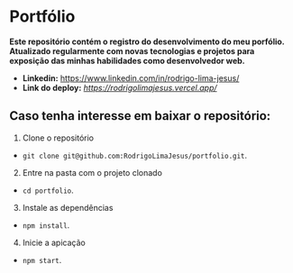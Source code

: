 # Portfólio
**Este repositório contém o registro do desenvolvimento do meu porfólio. Atualizado regularmente com novas tecnologias e projetos para exposição das minhas habilidades como desenvolvedor web.**

* **Linkedin:** <https://www.linkedin.com/in/rodrigo-lima-jesus/>
* **Link do deploy:** *<https://rodrigolimajesus.vercel.app/>*

## Caso tenha interesse em baixar o repositório:

1. Clone o repositório
  * `git clone git@github.com:RodrigoLimaJesus/portfolio.git`.
2. Entre na pasta com o projeto clonado
  * `cd portfolio`.
3. Instale as dependências
  * `npm install`.
4. Inicie a apicação
  * `npm start`.